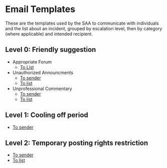 # Email Templates

These are the templates used by the SAA to communicate with individuals and the list about an incident, grouped by escalation level, then by category (where applicable) and intended recipient.

## Level 0: Friendly suggestion

* Appropriate Forum
  - [To List](./forum-to-list.txt)
* Unauthorized Announcments
  - [To sender](./announcements.txt)
  - [To list](./announcements-to-list.txt)
* Unprofessional Commentary
  - [To sender](./first-message.txt)
  - [To list](./first-message-to-list.txt)

## Level 1: Cooling off period

* [To sender](./first-pattern-of-abuse-message.txt)

## Level 2: Temporary posting rights restriction

* [To sender](./second-pattern-of-abuse-message.txt)
* [To list](./PR-message-to-list.txt)
